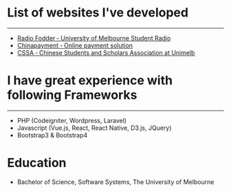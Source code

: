 # List of websites I've developed
---------

- [ Radio Fodder ‑ University of Melbourne Student Radio](http://radiofodder.com)
- [ Chinapayment ‑ Online payment solution](http://chinapayments.novatti.com)
- [ CSSA ‑ Chinese Students and Scholars Association at Unimelb](http://www.cssaunimelb.com)

# I have great experience with following Frameworks
---------

- PHP (Codeigniter, Wordpress, Laravel)
- Javascript (Vue.js, React, React Native, D3.js, JQuery)
- Bootstrap3 & Bootstrap4

# Education
- Bachelor of Science, Software Systems, The University of Melbourne
